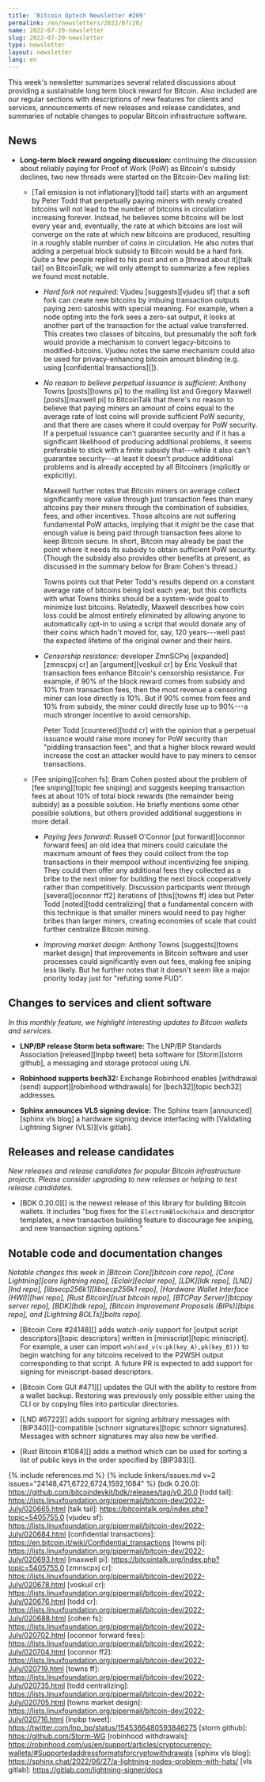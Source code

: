```yaml
---
title: 'Bitcoin Optech Newsletter #209'
permalink: /en/newsletters/2022/07/20/
name: 2022-07-20-newsletter
slug: 2022-07-20-newsletter
type: newsletter
layout: newsletter
lang: en
---
```

This week's newsletter summarizes several related discussions about providing
a sustainable long term block reward for Bitcoin.  Also included are our
regular sections with descriptions of new features for clients and
services, announcements of new releases and release candidates, and
summaries of notable changes to popular Bitcoin infrastructure software.

## News

- **Long-term block reward ongoing discussion:** continuing the
  discussion about reliably paying for Proof of Work (PoW) as Bitcoin's
  subsidy declines, two new threads were started on the Bitcoin-Dev
  mailing list:

    - [Tail emission is not inflationary][todd tail] starts with an argument by
      Peter Todd that perpetually paying miners with newly created
      bitcoins will not lead to the number of bitcoins in circulation
      increasing forever.  Instead, he believes some bitcoins will be lost
      every year and, eventually, the rate at which bitcoins are lost will
      converge on the rate at which new bitcoins are produced, resulting in
      a roughly stable number of coins in circulation.  He also notes
      that adding a perpetual block subsidy to Bitcoin would be a hard
      fork.  Quite a few people replied to his post and on a [thread
      about it][talk tail] on BitcoinTalk; we will only attempt to summarize a
      few replies we found most notable.

        - *Hard fork not required:* Vjudeu [suggests][vjudeu sf] that a soft fork
          can create new bitcoins by imbuing transaction outputs paying
          zero satoshis with special meaning.  For example, when a node
          opting into the fork sees a zero-sat output, it looks at
          another part of the transaction for the actual value
          transferred.  This creates two classes of bitcoins, but
          presumably the soft fork would provide a mechanism to convert
          legacy-bitcoins to modified-bitcoins.  Vjudeu notes the same
          mechanism could also be used for privacy-enhancing bitcoin
          amount blinding (e.g. using [confidential transactions][]).

        - *No reason to believe perpetual issuance is sufficient*:
          Anthony Towns [posts][towns pi] to the mailing list and Gregory
          Maxwell [posts][maxwell pi] to BitcoinTalk that there's no reason to
          believe that paying miners an amount of coins equal to the
          average rate of lost coins will provide sufficient PoW
          security, and that there are cases where it could overpay for
          PoW security.  If a perpetual issuance can't guarantee security
          and if it has a significant likelihood of producing additional
          problems, it seems preferable to stick with a finite subsidy
          that---while it also can't guarantee security---at least it
          doesn't produce additional problems and is already
          accepted by all Bitcoiners (implicitly or explicitly).

            Maxwell further notes that Bitcoin miners on average collect
            significantly more value through just transaction fees than
            many altcoins pay their miners through the combination of
            subsidies, fees, and other incentives.  Those altcoins are not
            suffering fundamental PoW attacks, implying that it *might*
            be the case that enough value is being paid through
            transaction fees alone to keep Bitcoin secure.  In short,
            Bitcoin may already be past the point where it needs its
            subsidy to obtain sufficient PoW security.  (Though the
            subsidy also provides other benefits at present, as
            discussed in the summary below for Bram Cohen's thread.)

            Towns points out that Peter Todd's results depend on a
            constant average rate of bitcoins being lost each year, but
            this conflicts with what Towns thinks should be a
            system-wide goal to minimize lost bitcoins.  Relatedly,
            Maxwell describes how coin loss could be almost entirely
            eliminated by allowing anyone to automatically opt-in to
            using a script that would donate any of their coins which
            hadn't moved for, say, 120 years---well past the expected
            lifetime of the original owner and their heirs.

        - *Censorship resistance:* developer ZmnSCPxj [expanded][zmnscpxj cr] an
          [argument][voskuil cr] by Eric Voskuil that transaction fees enhance
          Bitcoin's censorship resistance.  For example, if 90% of the
          block reward comes from subsidy and 10% from transaction fees,
          then the most revenue a censoring miner can lose directly is
          10%.  But if 90% comes from fees and 10% from subsidy, the
          miner could directly lose up to 90%---a much stronger
          incentive to avoid censorship.

            Peter Todd [countered][todd cr] with the opinion that a perpetual
            issuance would raise more money for PoW security than
            "piddling transaction fees", and that a higher block reward
            would increase the cost an attacker would have to pay miners
            to censor transactions.

    - [Fee sniping][cohen fs]: Bram Cohen posted about the problem of [fee sniping][topic fee sniping]
      and suggests keeping transaction fees at about 10% of total block
      rewards (the remainder being subsidy) as a possible solution.  He
      briefly mentions some other possible solutions, but others
      provided additional suggestions in more detail.

        - *Paying fees forward:* Russell O'Connor [put forward][oconnor forward fees] an old
          idea that miners could calculate the maximum amount of fees
          they could collect from the top transactions in their mempool
          without incentivizing fee sniping.  They could then offer any
          additional fees they collected as a bribe to the next miner
          for building the next block cooperatively rather than
          competitively.  Discussion participants went through
          [several][oconnor ff2] iterations of [this][towns ff] idea but Peter Todd
          [noted][todd centralizing] that a fundamental concern with this technique is
          that smaller miners would need to pay higher bribes than
          larger miners, creating economies of scale that could further
          centralize Bitcoin mining.

        - *Improving market design:* Anthony Towns [suggests][towns market design] that
          improvements in Bitcoin software and user processes could
          significantly even out fees, making fee sniping less likely.
          But he further notes that it doesn't seem like a major
          priority today just for "refuting some FUD".

## Changes to services and client software

*In this monthly feature, we highlight interesting updates to Bitcoin
wallets and services.*

- **LNP/BP release Storm beta software:**
  The LNP/BP Standards Association [released][lnpbp tweet] beta software for [Storm][storm
  github], a messaging and storage protocol using LN.

- **Robinhood supports bech32:**
  Exchange Robinhood enables [withdrawal (send) support][robinhood withdrawals]
  for [bech32][topic bech32] addresses.

- **Sphinx announces VLS signing device:**
  The Sphinx team [announced][sphinx vls blog] a hardware signing device
  interfacing with [Validating Lightning Signer (VLS)][vls gitlab].

## Releases and release candidates

*New releases and release candidates for popular Bitcoin infrastructure
projects.  Please consider upgrading to new releases or helping to test
release candidates.*

- [BDK 0.20.0][] is the newest release of this library for building
  Bitcoin wallets.  It includes "bug fixes for the `ElectrumBlockchain`
  and descriptor templates, a new transaction building feature to
  discourage fee sniping, and new transaction signing options."

## Notable code and documentation changes

*Notable changes this week in [Bitcoin Core][bitcoin core repo], [Core
Lightning][core lightning repo], [Eclair][eclair repo], [LDK][ldk repo],
[LND][lnd repo], [libsecp256k1][libsecp256k1 repo], [Hardware Wallet
Interface (HWI)][hwi repo], [Rust Bitcoin][rust bitcoin repo], [BTCPay
Server][btcpay server repo], [BDK][bdk repo], [Bitcoin Improvement
Proposals (BIPs)][bips repo], and [Lightning BOLTs][bolts repo].*

- [Bitcoin Core #24148][] adds *watch-only* support for [output script
  descriptors][topic descriptors] written in [miniscript][topic
  miniscript].  For example, a user can import
  `wsh(and_v(v:pk(key_A),pk(key_B)))`
  to begin watching for any bitcoins received to the P2WSH output
  corresponding to that script.  A future PR is expected to add support
  for signing for miniscript-based descriptors.

- [Bitcoin Core GUI #471][] updates the GUI with the ability to restore
  from a wallet backup.  Restoring was previously only possible either
  using the CLI or by copying files into particular directories.

- [LND #6722][] adds support for signing arbitrary messages with
  [BIP340][]-compatible [schnorr signatures][topic schnorr signatures].
  Messages with schnorr signatures may also now be verified.

- [Rust Bitcoin #1084][] adds a method which can be used for sorting a
  list of public keys in the order specified by [BIP383][].

{% include references.md %}
{% include linkers/issues.md v=2 issues="24148,471,6722,6724,1592,1084" %}
[bdk 0.20.0]: https://github.com/bitcoindevkit/bdk/releases/tag/v0.20.0
[todd tail]: https://lists.linuxfoundation.org/pipermail/bitcoin-dev/2022-July/020665.html
[talk tail]: https://bitcointalk.org/index.php?topic=5405755.0
[vjudeu sf]: https://lists.linuxfoundation.org/pipermail/bitcoin-dev/2022-July/020684.html
[confidential transactions]: https://en.bitcoin.it/wiki/Confidential_transactions
[towns pi]: https://lists.linuxfoundation.org/pipermail/bitcoin-dev/2022-July/020693.html
[maxwell pi]: https://bitcointalk.org/index.php?topic=5405755.0
[zmnscpxj cr]: https://lists.linuxfoundation.org/pipermail/bitcoin-dev/2022-July/020678.html
[voskuil cr]: https://lists.linuxfoundation.org/pipermail/bitcoin-dev/2022-July/020676.html
[todd cr]: https://lists.linuxfoundation.org/pipermail/bitcoin-dev/2022-July/020688.html
[cohen fs]: https://lists.linuxfoundation.org/pipermail/bitcoin-dev/2022-July/020702.html
[oconnor forward fees]: https://lists.linuxfoundation.org/pipermail/bitcoin-dev/2022-July/020704.html
[oconnor ff2]: https://lists.linuxfoundation.org/pipermail/bitcoin-dev/2022-July/020719.html
[towns ff]: https://lists.linuxfoundation.org/pipermail/bitcoin-dev/2022-July/020735.html
[todd centralizing]: https://lists.linuxfoundation.org/pipermail/bitcoin-dev/2022-July/020705.html
[towns market design]: https://lists.linuxfoundation.org/pipermail/bitcoin-dev/2022-July/020716.html
[lnpbp tweet]: https://twitter.com/lnp_bp/status/1545366480593846275
[storm github]: https://github.com/Storm-WG
[robinhood withdrawals]: https://robinhood.com/us/en/support/articles/cryptocurrency-wallets/#Supportedaddressformatsforcryptowithdrawals
[sphinx vls blog]: https://sphinx.chat/2022/06/27/a-lightning-nodes-problem-with-hats/
[vls gitlab]: https://gitlab.com/lightning-signer/docs
